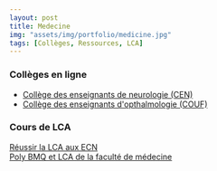 ```yaml
---
layout: post
title: Medecine
img: "assets/img/portfolio/medicine.jpg"
tags: [Collèges, Ressources, LCA]
---
```


<!-- ![image]({{ page.img | relative_url }}) -->

### Collèges en ligne

- [Collège des enseignants de neurologie (CEN)](https://www.cen-neurologie.fr/deuxieme-cycle)
- [Collège des enseignants d'opthalmologie (COUF)](http://couf.fr/espace-etudiants/2eme-cycle-dcem/)

### Cours de LCA
[Réussir la LCA aux ECN](/assets/docs/pdf_cours/LCA1.pdf)<br>
[Poly BMQ et LCA de la faculté de médecine](/assets/docs/pdf_cours/LCA2.pdf)
